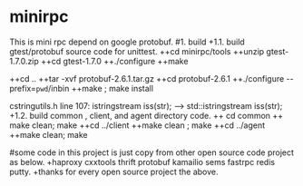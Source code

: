 # minirpc
This is mini rpc depend on google protobuf.
#1. build
+1.1. build gtest/protobuf source code for unittest.
++cd minirpc/tools
++unzip gtest-1.7.0.zip
++cd gtest-1.7.0
++./configure
++make

++cd ..
++tar -xvf protobuf-2.6.1.tar.gz
++cd protobuf-2.6.1
++./configure --prefix=`pwd`/inbin
++make ; make install

cstringutils.h
line 107: istringstream iss(str); --> std::istringstream iss(str);
+1.2. build common , client, and agent directory code.
++   cd common
++   make clean; make
++cd ../client
++make clean ; make
++cd ../agent
++make clean; make

#some code in this project is just copy from other open source code project as below.
+haproxy cxxtools thrift protobuf kamailio sems fastrpc redis putty.
+thanks for every open source project the above.
